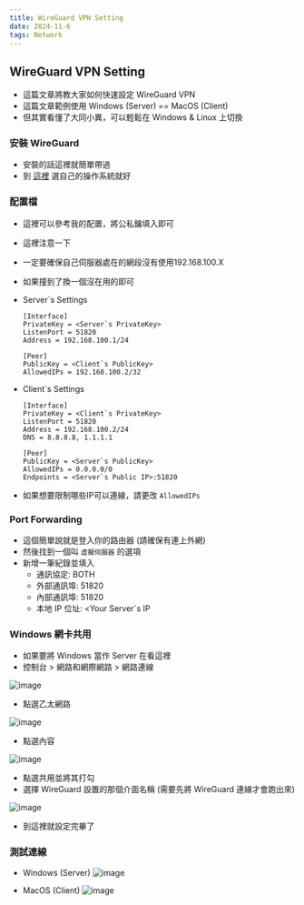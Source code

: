 ```yaml
---
title: WireGuard VPN Setting
date: 2024-11-6
tags: Network
---
```


## WireGuard VPN Setting

* 這篇文章將教大家如何快速設定 WireGuard VPN
* 這篇文章範例使用 Windows (Server) == MacOS (Client)
* 但其實看懂了大同小異，可以輕鬆在 Windows & Linux 上切換

### 安裝 WireGuard
* 安裝的話這裡就簡單帶過
* 到 [這裡](https://www.wireguard.com/install/) 選自己的操作系統就好

### 配置檔
* 這裡可以參考我的配置，將公私鑰填入即可
* 這裡注意一下
* 一定要確保自己伺服器處在的網段沒有使用192.168.100.X
* 如果撞到了換一個沒在用的即可

* Server`s Settings
    ```
    [Interface]
    PrivateKey = <Server`s PrivateKey>
    ListenPort = 51820
    Address = 192.168.100.1/24

    [Peer]
    PublicKey = <Client`s PublicKey>
    AllowedIPs = 192.168.100.2/32
    ```

* Client`s Settings
    ```
    [Interface]
    PrivateKey = <Client`s PrivateKey>
    ListenPort = 51820
    Address = 192.168.100.2/24
    DNS = 8.8.8.8, 1.1.1.1

    [Peer]
    PublicKey = <Server`s PublicKey>
    AllowedIPs = 0.0.0.0/0
    Endpoints = <Server`s Public IP>:51820
    ```
    
* 如果想要限制哪些IP可以連線，請更改 ```AllowedIPs```

### Port Forwarding

* 這個簡單說就是登入你的路由器 (請確保有連上外網)
* 然後找到一個叫 ```虛擬伺服器``` 的選項
* 新增一筆紀錄並填入
    * 通訊協定:  BOTH
    * 外部通訊埠: 51820
    * 內部通訊埠: 51820
    * 本地 IP 位址: <Your Server`s IP
    
    
### Windows 網卡共用

* 如果要將 Windows 當作 Server 在看這裡
* 控制台 > 網路和網際網路 > 網路連線

![image](https://hackmd.io/_uploads/rktqf4GMkx.png)

* 點選乙太網路

![image](https://hackmd.io/_uploads/BkNCfVMG1g.png)

* 點選內容

![image](https://hackmd.io/_uploads/rJSlXVff1e.png)

* 點選共用並將其打勾
* 選擇 WireGuard 設置的那個介面名稱 (需要先將 WireGuard 連線才會跑出來)

![image](https://hackmd.io/_uploads/ryfB7EMzyl.png)

* 到這裡就設定完畢了

### 測試連線

* Windows (Server)
![image](https://hackmd.io/_uploads/rJZQEEMG1e.png)

* MacOS (Client)
![image](https://hackmd.io/_uploads/Sk5u4EGM1l.png)